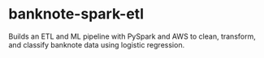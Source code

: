 # banknote-spark-etl
Builds an ETL and ML pipeline with PySpark and AWS to clean, transform, and classify banknote data using logistic regression.
